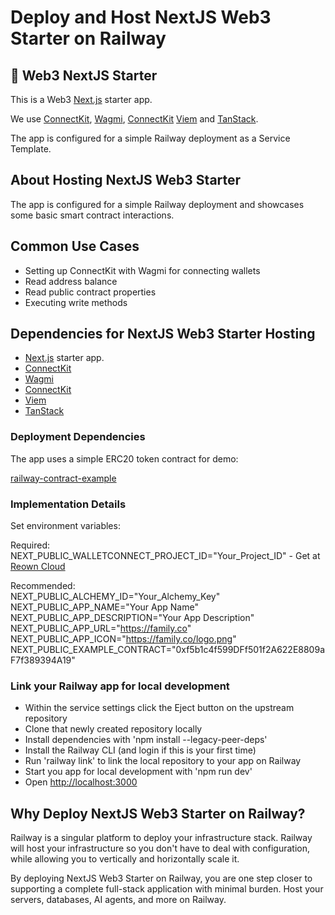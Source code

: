 # Deploy and Host NextJS Web3 Starter on Railway

##  🚀 Web3 NextJS Starter

This is a Web3 [Next.js](https://nextjs.org) starter app.

We use [ConnectKit](https://family.co/docs/connectkit), [Wagmi](https://wagmi.sh/), [ConnectKit](https://family.co) [Viem](https://viem.sh/) and [TanStack](https://tanstack.com/).

The app is configured for a simple Railway deployment as a Service Template.


## About Hosting NextJS Web3 Starter

The app is configured for a simple Railway deployment and showcases some basic smart contract interactions.

## Common Use Cases

- Setting up ConnectKit with Wagmi for connecting wallets
- Read address balance
- Read public contract properties
- Executing write methods

## Dependencies for NextJS Web3 Starter Hosting

- [Next.js](https://nextjs.org) starter app.
- [ConnectKit](https://family.co/docs/connectkit)
- [Wagmi](https://wagmi.sh/)
- [ConnectKit](https://family.co)
- [Viem](https://viem.sh/)
- [TanStack](https://tanstack.com/)

### Deployment Dependencies

The app uses a simple ERC20 token contract for demo:

[railway-contract-example](https://eth-sepolia.blockscout.com/address/0xf5b1c4f599DFf501f2A622E8809aF7f389394A19?tab=contract)

### Implementation Details

Set environment variables:

Required:  
NEXT_PUBLIC_WALLETCONNECT_PROJECT_ID="Your_Project_ID" - Get at [Reown Cloud](https://dashboard.reown.com)

Recommended:  
NEXT_PUBLIC_ALCHEMY_ID="Your_Alchemy_Key"  
NEXT_PUBLIC_APP_NAME="Your App Name"  
NEXT_PUBLIC_APP_DESCRIPTION="Your App Description"  
NEXT_PUBLIC_APP_URL="https://family.co"  
NEXT_PUBLIC_APP_ICON="https://family.co/logo.png"  
NEXT_PUBLIC_EXAMPLE_CONTRACT="0xf5b1c4f599DFf501f2A622E8809aF7f389394A19"  

### Link your Railway app for local development

- Within the service settings click the Eject button on the upstream repository
- Clone that newly created repository locally
- Install dependencies with 'npm install --legacy-peer-deps'
- Install the Railway CLI (and login if this is your first time)
- Run 'railway link' to link the local repository to your app on Railway
- Start you app for local development with 'npm run dev'
- Open [http://localhost:3000](http://localhost:3000)

## Why Deploy NextJS Web3 Starter on Railway?

Railway is a singular platform to deploy your infrastructure stack. Railway will host your infrastructure so you don't have to deal with configuration, while allowing you to vertically and horizontally scale it.

By deploying NextJS Web3 Starter on Railway, you are one step closer to supporting a complete full-stack application with minimal burden. Host your servers, databases, AI agents, and more on Railway.